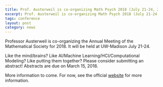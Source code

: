 ```yaml
---
title: Prof. Austerweil is co-organizing Math Psych 2018 (July 21-24, 2018). Abstracts due March 15, 2018.
excerpt: Prof. Austerweil is co-organizing Math Psych 2018 (July 21-24, 2018)
tags: conference
layout: post
category: news
---
```


Professor Austerweil is co-organizing the Annual Meeting of the Mathematical Society for 2018. It will be held at UW-Madison July 21-24.

Like the mind/brains? Like AI/Machine Learning/HCI/Computational Modeling? Like putting them together? Please consider submitting an abstract! Abstracts are due on March 15, 2018.

More information to come. For now, see the official [website](http://mathpsych.org/conferences/2018/) for more information.
